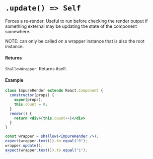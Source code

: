 # `.update() => Self`

Forces a re-render. Useful to run before checking the render output if something external
may be updating the state of the component somewhere.

NOTE: can only be called on a wrapper instance that is also the root instance.


#### Returns

`ShallowWrapper`: Returns itself.



#### Example

```jsx
class ImpureRender extends React.Component {
  constructor(props) {
    super(props);
    this.count = 0;
  }
  render() {
    return <div>{this.count++}</div>
  }
}
```
```jsx
const wrapper = shallow(<ImpureRender />);
expect(wrapper.text()).to.equal("0");
wrapper.update();
expect(wrapper.text()).to.equal("1");
``
